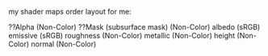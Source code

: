 


my shader maps order layout for me:

??Alpha (Non-Color)
??Mask (subsurface mask) (Non-Color)
albedo (sRGB)
emissive (sRGB)
roughness (Non-Color)
metallic (Non-Color)
height (Non-Color)
normal (Non-Color)




